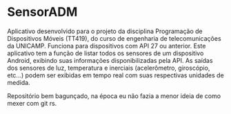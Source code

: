 # SensorADM
Aplicativo desenvolvido para o projeto da disciplina Programação de Dispositivos Móveis (TT419), do curso de engenharia de telecomunicações da UNICAMP. Funciona para dispositivos com API 27 ou anterior.
Este aplicativo tem a função de listar todos os sensores de um dispositivo Android, exibindo suas informações disponibilizadas pela API. As saídas dos sensores de luz, temperatura e inerciais (acelerômetro, giroscópio, etc...) podem ser exibidas em tempo real com suas respectivas unidades de medida.

Repositório bem bagunçado, na época eu não fazia a menor ideia de como mexer com git rs.
